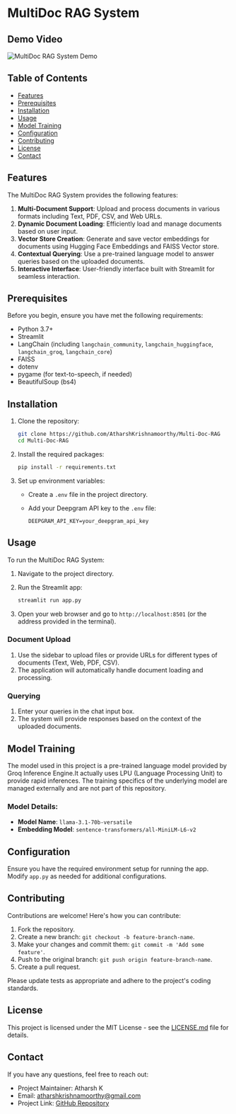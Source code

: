 # MultiDoc RAG System

## Demo Video

![MultiDoc RAG System Demo](https://github.com/user-attachments/assets/28c49cb0-a99d-444c-95ab-7280b303c757)

## Table of Contents

- [Features](#features)
- [Prerequisites](#prerequisites)
- [Installation](#installation)
- [Usage](#usage)
- [Model Training](#model-training)
- [Configuration](#configuration)
- [Contributing](#contributing)
- [License](#license)
- [Contact](#contact)

## Features

The MultiDoc RAG System provides the following features:

1. **Multi-Document Support**: Upload and process documents in various formats including Text, PDF, CSV, and Web URLs.
2. **Dynamic Document Loading**: Efficiently load and manage documents based on user input.
3. **Vector Store Creation**: Generate and save vector embeddings for documents using Hugging Face Embeddings and FAISS Vector store.
4. **Contextual Querying**: Use a pre-trained language model to answer queries based on the uploaded documents.
5. **Interactive Interface**: User-friendly interface built with Streamlit for seamless interaction.

## Prerequisites

Before you begin, ensure you have met the following requirements:

- Python 3.7+
- Streamlit
- LangChain (including `langchain_community`, `langchain_huggingface`, `langchain_groq`, `langchain_core`)
- FAISS
- dotenv
- pygame (for text-to-speech, if needed)
- BeautifulSoup (bs4)

## Installation

1. Clone the repository:

    ```bash
    git clone https://github.com/AtharshKrishnamoorthy/Multi-Doc-RAG
    cd Multi-Doc-RAG
    ```

2. Install the required packages:

    ```bash
    pip install -r requirements.txt
    ```

3. Set up environment variables:
   - Create a `.env` file in the project directory.
   - Add your Deepgram API key to the `.env` file:

     ```
     DEEPGRAM_API_KEY=your_deepgram_api_key
     ```

## Usage

To run the MultiDoc RAG System:

1. Navigate to the project directory.
2. Run the Streamlit app:

    ```bash
    streamlit run app.py
    ```

3. Open your web browser and go to `http://localhost:8501` (or the address provided in the terminal).

### Document Upload

1. Use the sidebar to upload files or provide URLs for different types of documents (Text, Web, PDF, CSV).
2. The application will automatically handle document loading and processing.

### Querying

1. Enter your queries in the chat input box.
2. The system will provide responses based on the context of the uploaded documents.

## Model Training

The model used in this project is a pre-trained language model provided by Groq Inference Engine.It actually uses LPU (Language Processing Unit) to provide rapid inferences. The training specifics of the underlying model are managed externally and are not part of this repository.

### Model Details:

- **Model Name**: `llama-3.1-70b-versatile`
- **Embedding Model**: `sentence-transformers/all-MiniLM-L6-v2`

## Configuration

Ensure you have the required environment setup for running the app. Modify `app.py` as needed for additional configurations.

## Contributing

Contributions are welcome! Here's how you can contribute:

1. Fork the repository.
2. Create a new branch: `git checkout -b feature-branch-name`.
3. Make your changes and commit them: `git commit -m 'Add some feature'`.
4. Push to the original branch: `git push origin feature-branch-name`.
5. Create a pull request.

Please update tests as appropriate and adhere to the project's coding standards.

## License

This project is licensed under the MIT License - see the [LICENSE.md](LICENSE.md) file for details.

## Contact

If you have any questions, feel free to reach out:

- Project Maintainer: Atharsh K
- Email: atharshkrishnamoorthy@gmail.com
- Project Link: [GitHub Repository](https://github.com/AtharshKrishnamoorthy/Multi-Doc-RAG)
